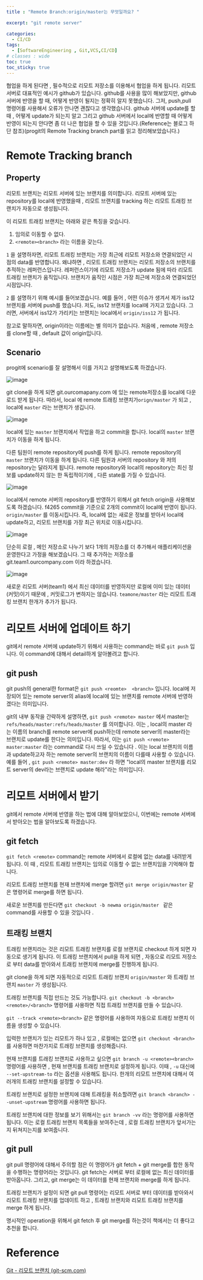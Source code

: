 ```yaml
---
title : "Remote Branch:origin/master는 무엇일까요? "

excerpt: "git remote server"

categories:
  - CI/CD
tags:
  - [SoftwareEngineering , Git,VCS,CI/CD]
# classes : wide
toc: true
toc_sticky: true
---
```

협업을 하게 된다면 , 필수적으로 리모트 저장소를 이용해서 협업을 하게 됩니다. 리모트 서버로 대표적인 예시가 github가 있습니다. github를 사용을 많이 해보았지만, github  서버에 반영을 할 때, 어떻게 반영이 될지는 정확히 알지 못했습니다. 그저, push,pull 명령어를 사용해서 오류가 안나면 괜찮다고 생각했습니다. github 서버에 update를 할 때 , 어떻게 update가 되는지 알고 그리고 github 서버에서 local에 반영할 때 어떻게 반영이 되는지 안다면 좀 더 나은 협업을 할 수 있을 것입니다.(Reference는 블로그 하단 참조)(progit의 Remote Tracking branch part를 읽고 정리해보았습니다.)



# Remote Tracking branch

## Property

리모트 브랜치는 리모트 서버에 있는 브랜치를 의미합니다. 리모트 서버에 있는 repository를 local에 반영했을때 , 리모트 브랜치를 tracking 하는 리모트 트래킹 브랜치가 자동으로 생성됩니다. 

이 리모트 트래킹 브랜치는 아래와 같은 특징을 갖습니다.

1. 임의로 이동할 수 없다.
2. `<remote><branch>` 라는 이름을 갖는다.

`1` 을 설명하자면, 리모트 트래킹 브랜치는 가장 최근에 리모트 저장소와 연결되었던 시점의 data를 반영합니다. 왜냐하면 , 리모트 트래킹 브랜치는 리모트 저장소의 브랜치를 추적하는 레퍼런스입니다. 레퍼런스이기에 리모트 저장소가 update 됨에 따라 리모트 트래킹 브랜치가 움직입니다. 브랜치가 움직인 시점은 가장 최근에 저장소와 연결되었던 시점입니다. 

`2` 를 설명하기 위해 예시를 들어보겠습니다. 예를 들어 , 어떤 이슈가 생겨서 제가 iss12 브랜치를 서버에 push를 했습니다. 저도, iss12 브랜치를 local에 가지고 있습니다. 그러면, 서버에서 iss12가 가리키는 브랜치는 local에서 `origin/iss12` 가 됩니다.

참고로 말하자면, origin이라는 이름에는 별 의미가 없습니다. 처음에 , remote 저장소를 clone할 때 , default 값이 origin입니다. 





## Scenario

progit에 scenario를 잘 설명해서 이를 가지고 설명해보도록 하겠습니다.





![image](https://user-images.githubusercontent.com/50165842/155986736-bb4396dc-6b7b-4be9-8942-3b5780024e4d.png)



git clone을 하게 되면 git.ourcomapany.com 에 있는 remote저장소를 local에 다운로드 받게 됩니다. 따라서,   local 에 remote 트래킹 브랜치가`orign/master` 가 되고 ,  local에 `master` 라는 브랜치가 생깁니다. 

![image](https://user-images.githubusercontent.com/50165842/155987281-14dcacf6-0817-431e-b4f1-bd113ff2811e.png)

local에 있는 `master` 브랜치에서 작업을 하고 commit을 합니다.  local의 `master` 브랜치가 이동을 하게 됩니다. 

다른 팀원이 remote repository에 push를 하게 됩니다. remote repository의 `master` 브랜치가 이동을 하게 됩니다. 다른 팀원과 서버의 repository 와 저의 repository는 달라지게 됩니다. remote repository와 local의 repository는 최신 정보를 update하지 않는 한 독립적이기에 , 다른 state를 가질 수 있습니다. 

![image](https://user-images.githubusercontent.com/50165842/155987816-1b7491f1-2b42-4d8b-a418-57f22427ccbd.png)

local에서 remote 서버의 repository를 반영하기 위해서 git fetch origin을 사용해보도록 하겠습니다. f4265 commit을 기준으로 2개의 commit이 local에 반영이 됩니다.  `origin/master`  를 이동시킵니다. 즉, local에 없는 새로운 정보를 받아서 local에 update하고, 리모트 브랜치를 가장 최근 위치로 이동시킵니다.  



![image](https://user-images.githubusercontent.com/50165842/155988403-b8a514a3-1475-4501-b6b9-7336bea1790a.png)





단순히 로컬  , 메인 저장소로 나누기 보다 1개의 저장소를 더 추가해서 애플리케이션을 운영한다고 가정을 해보겠습니다. 그 때 추가하는 저장소를 git.team1.ourcompany.com 이라 하겠습니다. 



![image](https://user-images.githubusercontent.com/50165842/156175544-5cff8002-c388-4e4b-8f8f-3fdf7426014c.png)

새로운 리모트 서버(team1) 에서 최신 데이터를 반영하지만 로컬에 이미 있는 데이터(커밋)이기 때문에 , 커밋로그가 변하지는 않습니다. `teamone/master` 라는 리모트 트래킹 브랜치 한개가 추가가 됩니다. 



# 리모트 서버에 업데이트 하기

git에서 remote 서버에 update하기 위해서 사용하는 command는 바로 `git push` 입니다. 이 command에 대해서 detail하게 알아볼려고 합니다.

## git push	

git push의 general한 format은 `git push <reomte>  <branch>` 입니다. local에 저장되어 있는 remote server의 alias에 local에 있는 브랜치를 remote 서버에 반영하겠다는 의미입니다. 

git의 내부 동작을 간략하게 설명하면,  `git push <remote> master` 에서 master는 `refs/heads/master:refs/heads/master` 를 의미합니다.  이는 , local의 master 라는 이름의 branch를 remote server에 push하는데 remote server의 master라는 브랜치로 update를 한다는 의미입니다. 따라서, 이는 `git push <remote>  master:master` 라는 command로 다시 쓰일 수 있습니다 .  이는 local 브랜치의 이름과 update하고자 하는 remote server의 브랜치의 이름이 다를때 사용할 수 있습니다.  예를 들어 , `git push <remote> master:dev` 라 하면 "local의 master 브랜치를 리모트 server의 dev라는 브랜치로 update 해라"라는 의미입니다.  

# 리모트 서버에서 받기

git에서 remote 서버에 반영을 하는 법에 대해 알아보았으니, 이번에는 remote 서버에서 받아오는 법을 알아보도록 하겠습니다.

## git fetch

`git fetch <remote>`  command는 remote 서버에서 로컬에 없는 data를 내려받게 됩니다. 이 때 , 리모트 트래킹 브랜치는 임의로 이동할 수 없는 브랜치임을 기억해야 합니다.

리모트 트래킹 브랜치를 현재 브랜치에 merge 할려면 `git merge origin/master` 같은 명령어로 merge를 하면 됩니다. 

새로운 브랜치를 만든다면 `git checkout -b newma origin/master ` 같은 command를 사용할 수 있을 것입니다 .



## 트래킹 브랜치

트래킹 브랜치라는 것은 리모트 트래킹 브랜치를 로컬 브랜치로  checkout 하게 되면 자동으로 생기게 됩니다. 이 트래킹 브랜치에서 pull을 하게 되면 , 자동으로 리모트 저장소로 부터 data를 받아와서 트래킹 브랜치에 merge를 진행하게 됩니다. 

git clone을 하게 되면 자동적으로 리모트 트래킹 브랜치 `origin/master` 와 트래킹 브랜치 `master` 가 생성됩니다.

트래킹 브랜치를  직접 만드는 것도 가능합니다. `git checkout -b <branch> <remote>/<branch>` 명령어를 사용하면 직접 트래킹 브랜치를 만들 수 있습니다. 

`git --track <remote><branch>` 같은 명령어를 사용하여 자동으로 트래킹 브랜치 이름을 생성할 수 있습니다.

입력한 브랜치가 있는 리모트가 하나 있고 , 로컬에는 없으면 `git checkout <branch>` 를 사용하면 마찬가지로 트래킹 브랜치를 생성해줍니다.

현재 브랜치를 트래킹 브랜치로 사용하고 싶으면 `git branch -u <remote><branch>` 명령어를 사용하면 , 현재 브랜치를 트래킹 브랜치로 설정하게 됩니다. 이때 , `-u` 대신에 `--set-upstream-to` 라는 옵션을 사용해도 됩니다. 한개의 리모트 브랜치에 대해서 여러개의 트래킹 브랜치를 설정할 수 있습니다.

트래킹 브랜치로 설정한 브랜치에 대해 트래킹을 취소할려면 `git branch <branch> --unset-upstream` 명령어를 사용하면 됩니다.

트래킹 브랜치에 대한 정보를 보기 위해서는 `git branch -vv` 라는 명령어를 사용하면 됩니다.  이는 로컬 트래킹 브랜치 목록들을 보여주는데 , 로컬 트래킹 브랜치가 앞서가는지 뒤쳐지는지를 보여줍니다. 




## git pull

git pull 명령어에 대해서 주의할 점은 이 명령어가 git fetch + git merge를 합한 동작을 수행하는 명령어라는 것입니다. git fetch는 서버로 부터 로컬에 없는 최신 데이터를 받아옵니다. 그리고, git merge는 이 데이터를 현재 브랜치와 merge를 하게 됩니다. 

트래킹 브랜치가 설정이 되면 git pull 명령어는 리모트 서버로 부터 데이터를 받아와서 리모트 트래킹 브랜치를 업데이트 하고 , 트래킹 브랜치와 리모트 트래킹 브랜치를 merge 하게 됩니다.

명시적인 operation을 위해서 git fetch 후 git merge를 하는것이 책에서는 더 좋다고 추천을 합니다.



# Reference

[Git - 리모트 브랜치 (git-scm.com)](https://git-scm.com/book/ko/v2/Git-브랜치-리모트-브랜치)


